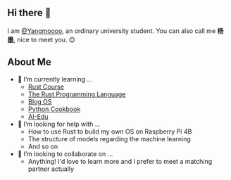 ## Hi there 🥰

I am [@Yangmoooo](https://yangmoooo.github.io/), an ordinary university student. You can also call me **杨墨**, nice to meet you. 😊

## About Me

- 🌱 I’m currently learning ...
  - [Rust Course](https://github.com/sunface/rust-course)
  - [The Rust Programming Language](https://github.com/rust-lang/book)
  - [Blog OS](https://github.com/phil-opp/blog_os)
  - [Python Cookbook](https://github.com/yidao620c/python3-cookbook/)
  - [AI-Edu](https://github.com/microsoft/ai-edu)
- 🤔 I’m looking for help with ...
  - How to use Rust to build my own OS on Raspberry Pi 4B
  - The structure of models regarding the machine learning
  - And so on
- 👯 I’m looking to collaborate on ...
  - Anything! I'd love to learn more and I prefer to meet a matching partner actually

<!--
**Yangmoooo/yangmoooo** is a ✨ _special_ ✨ repository because its `README.md` (this file) appears on your GitHub profile.
Here are some ideas to get you started:
## 🔭 I’m currently working on ...
## 💬 Ask me about ...
## 😄 Pronouns: ...
## 📫 How to reach me: ...
## ⚡ Fun fact: ...
-->
